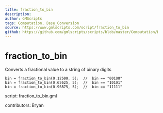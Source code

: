 ```yaml
---
title: fraction_to_bin
description: 
author: GMScripts
tags: Computation, Base_Conversion
source: https://www.gmlscripts.com/script/fraction_to_bin
github: https://github.com/gmlscripts/scripts/blob/master/Computation/Base_Conversion/fraction_to_bin.gml
---
```


fraction_to_bin
===============

Converts a fractional value to a string of binary digits.

    bin = fraction_to_bin(0.12500, 5);  //  bin == "00100"
    bin = fraction_to_bin(0.65625, 5);  //  bin == "10101"
    bin = fraction_to_bin(0.96875, 5);  //  bin == "11111"

script: fraction_to_bin.gml

contributors: Bryan
